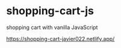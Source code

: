 # shopping-cart-js
shopping cart with vanilla JavaScript


https://shopping-cart-javier022.netlify.app/
